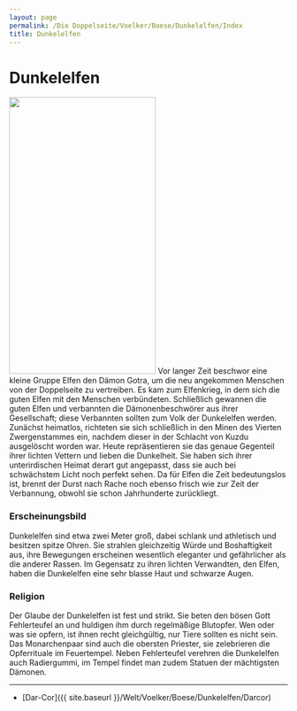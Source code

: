 ```yaml
---
layout: page
permalink: /Die Doppelseite/Voelker/Boese/Dunkelelfen/Index
title: Dunkelelfen
---
```


# Dunkelelfen

<img alt="" height="500" src="{{ site.baseurl }}/assets/pics/weltenbuch/gallery/rassen/nrm/dunkelelf.jpg" width="265" />
Vor langer Zeit beschwor eine kleine Gruppe Elfen den Dämon Gotra, um die neu angekommen Menschen von der Doppelseite zu vertreiben. Es kam zum Elfenkrieg, in dem sich die guten Elfen mit den Menschen verbündeten. Schließlich gewannen die guten Elfen und verbannten die Dämonenbeschwörer aus ihrer Gesellschaft; diese Verbannten sollten zum Volk der Dunkelelfen werden. Zunächst heimatlos, richteten sie sich schließlich in den Minen des Vierten Zwergenstammes ein, nachdem dieser in der Schlacht von Kuzdu ausgelöscht worden war. Heute repräsentieren sie das genaue Gegenteil ihrer lichten Vettern und lieben die Dunkelheit. Sie haben sich ihrer unterirdischen Heimat derart gut angepasst, dass sie auch bei schwächstem Licht noch perfekt sehen. Da für Elfen die Zeit bedeutungslos ist, brennt der Durst nach Rache noch ebenso frisch wie zur Zeit der Verbannung, obwohl sie schon Jahrhunderte zurückliegt.

### Erscheinungsbild

Dunkelelfen sind etwa zwei Meter groß, dabei schlank und athletisch und besitzen spitze Ohren. Sie strahlen gleichzeitig Würde und Boshaftigkeit aus, ihre Bewegungen erscheinen wesentlich eleganter und gefährlicher als die anderer Rassen. Im Gegensatz zu ihren lichten Verwandten, den Elfen, haben die Dunkelelfen eine sehr blasse Haut und schwarze Augen.

### Religion

Der Glaube der Dunkelelfen ist fest und strikt. Sie beten den bösen Gott Fehlerteufel an und huldigen ihm durch regelmäßige Blutopfer. Wen oder was sie opfern, ist ihnen recht gleichgültig, nur Tiere sollten es nicht sein. Das Monarchenpaar sind auch die obersten Priester, sie zelebrieren die Opferrituale im Feuertempel. Neben Fehlerteufel verehren die Dunkelelfen auch Radiergummi, im Tempel findet man zudem Statuen der mächtigsten Dämonen.


***
- [Dar-Cor]({{ site.baseurl }}/Welt/Voelker/Boese/Dunkelelfen/Darcor)

